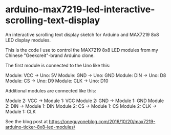 # arduino-max7219-led-interactive-scrolling-text-display
An interactive scrolling text display sketch for Arduino and MAX7219 8x8 LED display modules.
 
This is the code I use to control the MAX7219 8x8 LED modules from my Chinese "Geekcreit"-brand Arduino clone.
 
The first module is connected to the Uno like this:
 
Module: VCC -> Uno: 5V
Module: GND -> Uno: GND
Module: DIN -> Uno: D8
Module: CS  -> Uno: D9
Module: CLK -> Uno: D10
 
Additional modules are connected like this:
 
Module 2: VCC -> Module 1: VCC
Module 2: GND -> Module 1: GND
Module 2: DIN -> Module 1: DIN
Module 2: CS  -> Module 1: CS
Module 2: CLK -> Module 1: CLK
 
See the blog post at https://oneguyoneblog.com/2016/10/20/max7219-arduino-ticker-8x8-led-modules/
